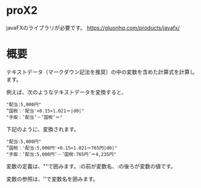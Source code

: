 # proX2
javaFXのライブラリが必要です。
https://gluonhq.com/products/javafx/

# 概要
テキストデータ（マークダウン記法を推奨）の中の変数を含めた計算式を計算します。

例えば、次のようなテキストデータを変換すると、
```（元テキスト）
"配当:5,000円"
”国税：'配当'×0.15×1.021＝|d0|"
"手取：’配当’－’国税’＝"
```
下記のように、変換されます。
```（変更後テキスト）
"配当:5,000円"
”国税：'配当:5,000円'×0.15×1.021＝765円|d0|"
"手取：’配当:5,000円’－’国税:765円’＝4,235円"
```
変数の定義は、""で囲みます。:の前が変数名、:の後ろが変数の値です。

変数の参照は、''で変数名を囲みます。

